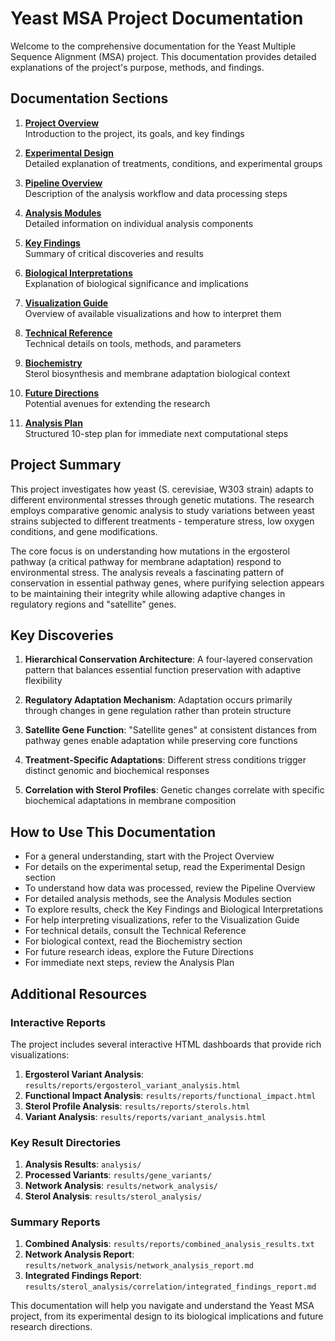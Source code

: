 # Yeast MSA Project Documentation

Welcome to the comprehensive documentation for the Yeast Multiple Sequence Alignment (MSA) project. This documentation provides detailed explanations of the project's purpose, methods, and findings.

## Documentation Sections

1. [**Project Overview**](00_project_overview.md)  
   Introduction to the project, its goals, and key findings

2. [**Experimental Design**](01_experimental_design.md)  
   Detailed explanation of treatments, conditions, and experimental groups

3. [**Pipeline Overview**](02_pipeline_overview.md)  
   Description of the analysis workflow and data processing steps

4. [**Analysis Modules**](03_analysis_modules.md)  
   Detailed information on individual analysis components

5. [**Key Findings**](04_key_findings.md)  
   Summary of critical discoveries and results

6. [**Biological Interpretations**](05_biological_interpretations.md)  
   Explanation of biological significance and implications

7. [**Visualization Guide**](06_visualization_guide.md)  
   Overview of available visualizations and how to interpret them

8. [**Technical Reference**](07_technical_reference.md)  
   Technical details on tools, methods, and parameters

9. [**Biochemistry**](08_biochemistry.md)  
   Sterol biosynthesis and membrane adaptation biological context

10. [**Future Directions**](09_future_directions.md)  
    Potential avenues for extending the research

11. [**Analysis Plan**](10_analysis_plan.md)  
    Structured 10-step plan for immediate next computational steps

## Project Summary

This project investigates how yeast (S. cerevisiae, W303 strain) adapts to different environmental stresses through genetic mutations. The research employs comparative genomic analysis to study variations between yeast strains subjected to different treatments - temperature stress, low oxygen conditions, and gene modifications.

The core focus is on understanding how mutations in the ergosterol pathway (a critical pathway for membrane adaptation) respond to environmental stress. The analysis reveals a fascinating pattern of conservation in essential pathway genes, where purifying selection appears to be maintaining their integrity while allowing adaptive changes in regulatory regions and "satellite" genes.

## Key Discoveries

1. **Hierarchical Conservation Architecture**: A four-layered conservation pattern that balances essential function preservation with adaptive flexibility
   
2. **Regulatory Adaptation Mechanism**: Adaptation occurs primarily through changes in gene regulation rather than protein structure
   
3. **Satellite Gene Function**: "Satellite genes" at consistent distances from pathway genes enable adaptation while preserving core functions
   
4. **Treatment-Specific Adaptations**: Different stress conditions trigger distinct genomic and biochemical responses
   
5. **Correlation with Sterol Profiles**: Genetic changes correlate with specific biochemical adaptations in membrane composition

## How to Use This Documentation

- For a general understanding, start with the Project Overview
- For details on the experimental setup, read the Experimental Design section
- To understand how data was processed, review the Pipeline Overview
- For detailed analysis methods, see the Analysis Modules section
- To explore results, check the Key Findings and Biological Interpretations
- For help interpreting visualizations, refer to the Visualization Guide
- For technical details, consult the Technical Reference
- For biological context, read the Biochemistry section
- For future research ideas, explore the Future Directions
- For immediate next steps, review the Analysis Plan

## Additional Resources

### Interactive Reports

The project includes several interactive HTML dashboards that provide rich visualizations:

1. **Ergosterol Variant Analysis**: `results/reports/ergosterol_variant_analysis.html`
2. **Functional Impact Analysis**: `results/reports/functional_impact.html`
3. **Sterol Profile Analysis**: `results/reports/sterols.html`
4. **Variant Analysis**: `results/reports/variant_analysis.html`

### Key Result Directories

1. **Analysis Results**: `analysis/`
2. **Processed Variants**: `results/gene_variants/`
3. **Network Analysis**: `results/network_analysis/`
4. **Sterol Analysis**: `results/sterol_analysis/`

### Summary Reports

1. **Combined Analysis**: `results/reports/combined_analysis_results.txt`
2. **Network Analysis Report**: `results/network_analysis/network_analysis_report.md`
3. **Integrated Findings Report**: `results/sterol_analysis/correlation/integrated_findings_report.md`

This documentation will help you navigate and understand the Yeast MSA project, from its experimental design to its biological implications and future research directions.